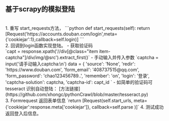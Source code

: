 ## 基于scrapy的模拟登陆
<br>
1. 重写 start_requests方法，
```python
    def start_requests(self):
        return [Request('https://accounts.douban.com/login',meta={'cookiejar':1},callback=self.login)]
```
<br>
2. 回调到login函数实现登陆。
- 获取验证码<br>
`capt = response.xpath('//div[@class="item item-captcha"]/div/img/@src').extract_first()`
- 手动输入并传入参数
`captcha = input('请手动输入captcha:\n')
            data = {
                'source': 'None',
                'redir': 'https://www.douban.com',
                'form_email': '408737515@qq.com',
                'form_password': 'chao123456789..',
                'remember': 'on',
                'login': '登录',
                'captcha-solution': captcha,
                'captcha-id': capt_id
                `
- 如简单的验证码可tesseract 识别自动登陆：
[方法链接](https://github.com/xhongc/pythonCrawl/blob/master/tesseract.py)
<br>
3. Formrequest 返回表单信息
`return [Request(self.start_urls,
                       meta={'cookiejar':response.meta['cookiejar']},
                       callback=self.parse
                       )]`
4. 测试成功返回登入后信息。 
